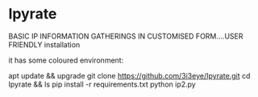 # Ipyrate
BASIC IP INFORMATION GATHERINGS IN CUSTOMISED FORM....USER FRIENDLY
installation 

it has some coloured environment:

apt update && upgrade
git clone https://github.com/3i3eye/Ipyrate.git
cd Ipyrate && ls
pip install -r requirements.txt
python ip2.py
